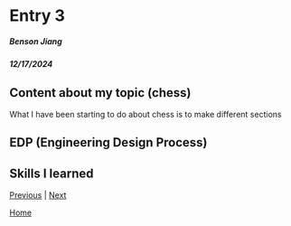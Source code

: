 # Entry 3
##### Benson Jiang
##### 12/17/2024

## Content about my topic (chess)
What I have been starting to do about chess is to make different sections 

## EDP (Engineering Design Process)


## Skills I learned


[Previous](entry01.md) | [Next](entry03.md)

[Home](../README.md)
